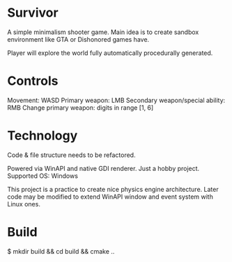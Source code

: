 # Survivor

A simple minimalism shooter game.
Main idea is to create sandbox environment like GTA or Dishonored games have.

Player will explore the world fully automatically procedurally generated.

# Controls

Movement: WASD
Primary weapon: LMB
Secondary weapon/special ability: RMB
Change primary weapon: digits in range [1, 6]

# Technology

Code & file structure needs to be refactored.

Powered via WinAPI and native GDI renderer. Just a hobby project.
Supported OS: Windows

This project is a practice to create nice physics engine architecture.
Later code may be modified to extend WinAPI window and event system with Linux ones.

# Build

$ mkdir build && cd build && cmake ..
